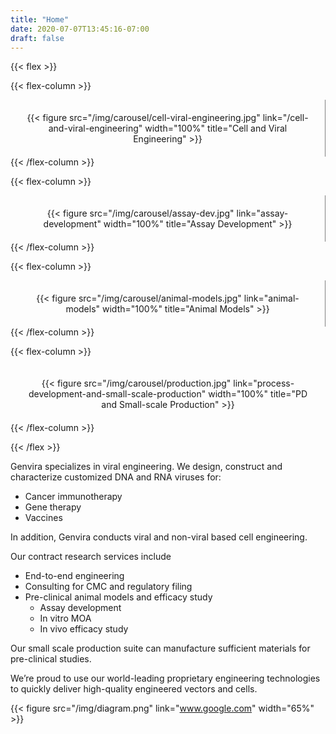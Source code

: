 ```yaml
---
title: "Home"
date: 2020-07-07T13:45:16-07:00
draft: false
---
```


{{< flex >}}

{{< flex-column >}}
  <center style="border-right: 1px solid gray; padding: 20px; border-collapse: collapse;">
        {{< figure src="/img/carousel/cell-viral-engineering.jpg" link="/cell-and-viral-engineering" width="100%" title="Cell and Viral Engineering" >}}
  </center>
{{< /flex-column >}}

{{< flex-column >}}
  <center style="border-right: 1px solid gray; padding: 20px; border-collapse: collapse;">
        {{< figure src="/img/carousel/assay-dev.jpg" link="assay-development" width="100%" title="Assay Development" >}}
  </center>
{{< /flex-column >}}

{{< flex-column >}}
  <center style="border-right: 1px solid gray; padding: 20px; border-collapse: collapse;">
        {{< figure src="/img/carousel/animal-models.jpg" link="animal-models" width="100%" title="Animal Models" >}}
  </center>
{{< /flex-column >}}

{{< flex-column >}}
  <center style="padding: 20px; border-collapse: collapse;">
        {{< figure src="/img/carousel/production.jpg" link="process-development-and-small-scale-production" width="100%" title="PD and Small-scale Production" >}}
  </center>
{{< /flex-column >}}

{{< /flex >}}

Genvira specializes in viral engineering. We design, construct and characterize customized DNA and RNA viruses for:
- Cancer immunotherapy
- Gene therapy
- Vaccines

In addition, Genvira conducts viral and non-viral based cell engineering.

Our contract research services include
- End-to-end engineering
- Consulting for CMC and regulatory filing
- Pre-clinical animal models and efficacy study
  - Assay development
  - In vitro MOA
  - In vivo efficacy study

Our small scale production suite can manufacture sufficient materials for pre-clinical studies.

We’re proud to use our world-leading proprietary engineering technologies to quickly deliver high-quality engineered vectors and cells.

{{< figure src="/img/diagram.png" link="www.google.com" width="65%" >}}